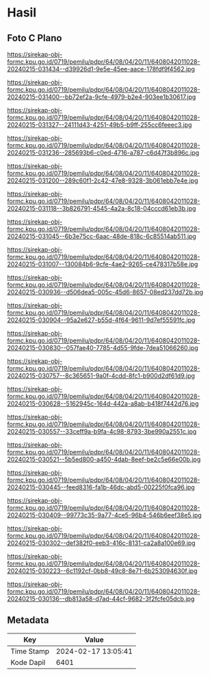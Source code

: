 # Hasil

## Foto C Plano

https://sirekap-obj-formc.kpu.go.id/0719/pemilu/pdpr/64/08/04/20/11/6408042011028-20240215-031434--d39926d1-9e5e-45ee-aace-178fdf9f4562.jpg

https://sirekap-obj-formc.kpu.go.id/0719/pemilu/pdpr/64/08/04/20/11/6408042011028-20240215-031400--bb72ef2a-9cfe-4979-b2e4-903ee1b30617.jpg

https://sirekap-obj-formc.kpu.go.id/0719/pemilu/pdpr/64/08/04/20/11/6408042011028-20240215-031327--24111d43-4251-49b5-b9ff-255cc6feeec3.jpg

https://sirekap-obj-formc.kpu.go.id/0719/pemilu/pdpr/64/08/04/20/11/6408042011028-20240215-031236--285693b6-c0ed-4716-a787-c6d47f3b896c.jpg

https://sirekap-obj-formc.kpu.go.id/0719/pemilu/pdpr/64/08/04/20/11/6408042011028-20240215-031200--289c60f1-2c42-47e8-9328-3b061ebb7e4e.jpg

https://sirekap-obj-formc.kpu.go.id/0719/pemilu/pdpr/64/08/04/20/11/6408042011028-20240215-031118--3b826791-4545-4a2a-8c18-04cccd61eb3b.jpg

https://sirekap-obj-formc.kpu.go.id/0719/pemilu/pdpr/64/08/04/20/11/6408042011028-20240215-031045--6b3e75cc-6aac-48de-818c-6c85514ab511.jpg

https://sirekap-obj-formc.kpu.go.id/0719/pemilu/pdpr/64/08/04/20/11/6408042011028-20240215-031007--130084b6-9cfe-4ae2-9265-ce478317b58e.jpg

https://sirekap-obj-formc.kpu.go.id/0719/pemilu/pdpr/64/08/04/20/11/6408042011028-20240215-030936--d506dea5-005c-45d6-8657-08ed237dd72b.jpg

https://sirekap-obj-formc.kpu.go.id/0719/pemilu/pdpr/64/08/04/20/11/6408042011028-20240215-030904--95a2e627-b55d-4f64-9611-9d7ef55591fc.jpg

https://sirekap-obj-formc.kpu.go.id/0719/pemilu/pdpr/64/08/04/20/11/6408042011028-20240215-030830--057fae40-7785-4d55-9fde-7dea51066260.jpg

https://sirekap-obj-formc.kpu.go.id/0719/pemilu/pdpr/64/08/04/20/11/6408042011028-20240215-030757--8c365651-9a0f-4cdd-8fc1-b900d2df61d9.jpg

https://sirekap-obj-formc.kpu.go.id/0719/pemilu/pdpr/64/08/04/20/11/6408042011028-20240215-030628--5162945c-164d-442a-a8ab-b418f7442d76.jpg

https://sirekap-obj-formc.kpu.go.id/0719/pemilu/pdpr/64/08/04/20/11/6408042011028-20240215-030557--33ceff9a-b9fa-4c98-8793-3be990a2551c.jpg

https://sirekap-obj-formc.kpu.go.id/0719/pemilu/pdpr/64/08/04/20/11/6408042011028-20240215-030521--5b5ed800-a450-4dab-8eef-be2c5e66e00b.jpg

https://sirekap-obj-formc.kpu.go.id/0719/pemilu/pdpr/64/08/04/20/11/6408042011028-20240215-030445--feed8316-fa1b-46dc-abd5-00225f0fca96.jpg

https://sirekap-obj-formc.kpu.go.id/0719/pemilu/pdpr/64/08/04/20/11/6408042011028-20240215-030409--99773c35-9a77-4ce5-96b4-546b6eef38e5.jpg

https://sirekap-obj-formc.kpu.go.id/0719/pemilu/pdpr/64/08/04/20/11/6408042011028-20240215-030302--def382f0-eeb3-416c-8131-ca2a8a100e69.jpg

https://sirekap-obj-formc.kpu.go.id/0719/pemilu/pdpr/64/08/04/20/11/6408042011028-20240215-030223--6c1192cf-0bb8-49c8-8e71-6b253094630f.jpg

https://sirekap-obj-formc.kpu.go.id/0719/pemilu/pdpr/64/08/04/20/11/6408042011028-20240215-030136--db813a58-d7ad-44cf-9682-3f2fcfe05dcb.jpg


## Metadata

| Key        | Value               |
| ---------- | ------------------- |
| Time Stamp | 2024-02-17 13:05:41 |
| Kode Dapil | 6401                |



